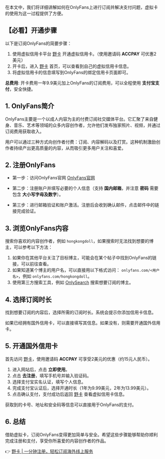 在本文中，我们将详细讲解如何在OnlyFans上进行订阅并解决支付问题，虚拟卡的使用为这一过程提供了方便。

## 【必看】开通步骤

以下是订阅OnlyFans的简要步骤：

1. 使用虚拟信用卡平台 [野卡](https://bit.ly/bewildcard) 开通虚拟信用卡。（使用邀请码 **ACCPAY** 可优惠2美元）
2. 开卡后，进入 [野卡](https://bit.ly/bewildcard) 首页，可以查看到自己的虚拟信用卡信息。
3. 将虚拟信用卡的信息填写到OnlyFans的绑定信用卡页面即可。

**总费用**: 开卡费用一年9.9美元加上OnlyFans的订阅费用，可以全程使用 **支付宝支付**，安全快捷。

## 1. OnlyFans简介

OnlyFans主要是一个以成人内容为主的付费订阅社交媒体平台。它汇聚了来自健身、音乐、艺术等领域的众多内容创作者，允许他们发布独家照片、视频，并通过订阅费用获取收入。

用户可以通过三种方式向创作者付费：订阅、内容解码以及打赏。这种机制激励创作者持续产出更高质量的内容，从而吸引更多用户关注和喜爱。

## 2. 注册OnlyFans

- 第一步：访问OnlyFans官网 [OnlyFans官网](https://onlyfans.com/)
  
- 第二步：注册账户并填写必要的个人信息（支持 **国内邮箱**，并注意 **密码** 需要包含 **大小写字母及数字**）。

- 第三步：进行邮箱验证和账户激活。注册后会收到确认邮件，点击邮件中的链接完成验证。

## 3. 浏览OnlyFans内容

搜索你喜欢的内容创作者，例如 `hongkongdoll`，如果搜索时无法找到想要的博主，可以参考以下方法：

1. 如果你在其他平台关注了目标博主，可能会在某个帖子中找到OnlyFans的链接，可以前往查看。
2. 如果知道某个博主的用户名，可以直接用以下格式访问： `onlyfans.com/<用户名>`，例如 `onlyfans.com/hongkongdoll`。
3. 使用第三方搜索工具，例如 [OnlySearch](https://onlysearch.co/) 搜索想要订阅的博主。

## 4. 选择订阅时长

找到想要订阅的内容后，选择所需的订阅时长。系统会提示你添加信用卡信息。

如果已经拥有国外信用卡，可以直接填写其信息。如果没有，则需要开通国外信用卡。

## 5. 开通国外信用卡

首先访问 [野卡](https://bit.ly/bewildcard)，使用邀请码 **ACCPAY** 可享受2美元的优惠（约15元人民币）。

1. 进入网站后，点击 **立即使用**。
2. 点击 **去注册**，填写手机号并输入验证码。
3. 选择支付宝实名认证，填写个人信息。
4. 完成支付宝认证后，选择开通时长（1年为9.99美元，2年为13.99美元）。
5. 点击确认支付，支付成功后返回 [野卡](https://bit.ly/bewildcard) 查看虚拟信用卡信息。

获取到的卡号、地址和安全码等信息可以直接用于OnlyFans的支付。

## 6. 总结

借助虚拟卡，订阅OnlyFans变得更加简单与安全。希望这些步骤能够帮助你顺利完成注册和支付，享受你所喜爱的内容创作者的作品。

👉 [野卡 | 一分钟注册，轻松订阅海外线上服务](https://bit.ly/bewildcard)